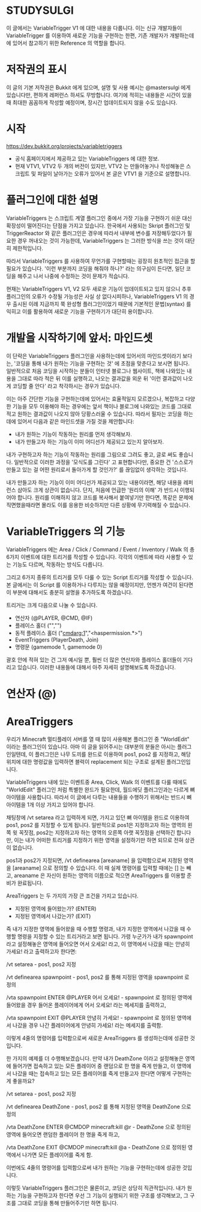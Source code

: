 # STUDYSULGI
이 글에서는 VariableTrigger V1 에 대한 내용을 다룹니다.
이는 신규 개발자들이 VariableTrigger 를 이용하여 새로운 기능을 구현하는 한편,
기존 개발자가 개발하는데에 있어서 참고하기 위한 Reference 의 역할을 합니다.

# 저작권의 표시
이 글의 기본 저작권은 Bukkit 에게 있으며, 설명 및 사용 예시는 @mastersulgi 에게 있습니다만, 편하게 레퍼런스 하셔도 무방합니다.
여기에 적히는 내용들은 시간이 있을 때 최대한 꼼꼼하게 작성할 예정이며, 장시간 업데이트되지 않을 수도 있습니다.

# 시작
https://dev.bukkit.org/projects/variabletriggers

- 공식 홈페이지에서 제공하고 있는 VariableTriggers 에 대한 정보.
- 현재 VTV1, VTV2 두 개의 버전이 있지만, VTV2 는 만들어놓거나 작성해놓은 스크립트 및 파일이 날아가는 오류가 있어서 본 글은 VTV1 을 기준으로 설명합니다.

# 플러그인에 대한 설명
VariableTriggers 는 스크립트 계열 플러그인 중에서 가장 기능을 구현하기 쉬운 대신 확장성이 떨어진다는 단점을 가지고 있습니다. 한국에서 사용되는 Skript 플러그인 및 TriggerReactor 와 같은 플러그인은 경우에 따라서 내부에 변수를 저장해두었다가 필요한 경우 꺼내오는 것이 가능한데, VariableTriggers 는 그러한 방식을 쓰는 것이 대단히 제한적입니다.

따라서 VariableTriggers 를 사용하여 무언가를 구현할때는 굉장히 원초적인 접근을 할 필요가 있습니다. '이런 부분까지 코딩을 해줘야 하나?' 라는 의구심이 든다면, 일단 코딩을 해주고 나서 나중에 수정하는 것이 문제가 적습니다.

현재는 VariableTriggers V1, V2 모두 새로운 기능이 업데이트되고 있지 않으니 추후 플러그인의 오류가 수정될 가능성은 사실 상 없다시피하나, VariableTriggers V1 의 경우 출시된 이례 지금까지 쭉 완성형 플러그인이었기 때문에 기본적인 문법(syntax) 를 익히고 이를 활용하여 새로운 기능을 구현하기가 대단히 용이합니다.

# 개발을 시작하기에 앞서: 마인드셋
이 단락은 VariableTriggers 플러그인을 사용하는데에 있어서의 마인드셋이라기 보다는, '코딩을 통해 내가 원하는 기능을 구현하는 것' 에 초점을 맞춘다고 보시면 됩니다. 일반적으로 처음 코딩을 시작하는 분들이 인터넷 블로그나 웹사이트, 책에 나와있는 내용을 그대로 따라 적은 뒤 이를 실행하고, 나오는 결과값을 외운 뒤 '이런 결과값이 나오게 코딩할 줄 안다' 라고 착각하시는 경우가 있습니다.

이는 아주 간단한 기능을 구현하는데에 있어서는 효율적일지 모르겠으나, 복잡하고 다양한 기능을 모두 이용해야 하는 경우에는 앞서 책이나 블로그에 나와있는 코드를 그대로 적고 원하는 결과값이 나오지 않아 당황스러울 수 있습니다. 따라서 필자는 코딩을 하는데에 있어서 다음과 같은 마인드셋을 가질 것을 제안합니다:

- 내가 원하는 기능이 작동하는 원리를 먼저 생각해보자.
- 내가 만들고자 하는 기능이 이미 어디선가 제공되고 있는지 알아보자.

내가 구현하고자 하는 기능이 작동하는 원리를 그림으로 그려도 좋고, 글로 써도 좋습니다. 일반적으로 이러한 과정을 '모식도를 그린다' 고 표현합니다만, 중요한 건 '스스로가 만들고 있는 걸 어떤 원리로서 돌아가게 할 것인가?' 를 끊임없이 생각하는 것입니다.

내가 만들고자 하는 기능이 이미 어디선가 제공되고 있는 내용이라면, 해당 내용을 레퍼런스 삼아도 크게 상관이 없습니다. 단지, 처음에 언급한 '원리의 이해' 가 반드시 이행되어야 합니다. 원리를 이해하지 않고 코드를 복사해서 붙여넣기만 한다면, 똑같은 문제에 직면했을때라면 몰라도 이를 응용한 비슷하지만 다른 상황에 무기력해질 수 있습니다.

# VariableTriggers 의 기능
VariableTriggers 에는 Area / Click / Command / Event / Inventory / Walk 의 총 6가지 이벤트에 대한 트리거를 작성할 수 있습니다. 각각의 이벤트에 따라 사용할 수 있는 기능도 다르며, 작동하는 방식도 다릅니다.

그리고 6가지 종류의 트리거를 모두 다룰 수 있는 Script 트리거를 작성할 수 있습니다. 본 글에서는 이 Script 를 이용하거나 다루지는 않을 예정이지만, 언젠가 여건이 된다면 이 부분에 대해서도 충분히 설명을 추가하도록 하겠습니다.

트리거는 크게 다음으로 나눌 수 있습니다.
- 연산자 (@PLAYER, @CMD, @IF)
- 플레이스 홀더 ("<playername>","<health>")
- 동적 플레이스 홀더 ("<cmdarg:1>","<haspermission.*>")
- EventTriggers (PlayerDeath, Join)
- 명령문 (gamemode 1, gamemode 0)

괄호 안에 적혀 있는 건 그저 예시일 뿐, 훨씬 더 많은 연산자와 플레이스 홀더들이 기다리고 있습니다. 이러한 내용들에 대해서 아주 자세히 설명해보도록 하겠습니다.

# 연산자 (@)



# AreaTriggers
우리가 Minecraft 멀티플레이 서버를 열 때 많이 사용해본 플러그인 중 "WorldEdit" 이라는 플러그인이 있습니다. 아마 이 글을 읽어주시는 대부분의 분들은 아시는 플러그인일텐데, 이 플러그인은 나무 도끼를 완드로 이용하여 pos1, pos2 를 지정하고, 해당 위치에 대한 명령값을 입력하면 블럭이 replacement 되는 구조로 설계된 플러그인입니다.

VariableTriggers 내에 있는 이벤트중 Area, Click, Walk 의 이벤트를 다룰 때에도 "WorldEdit" 플러그인 처럼 특별한 완드가 필요한데, 월드에딧 플러그인과는 다르게 뼈 아이템을 사용합니다. 따라서 이 글에서 다루는 내용들을 수행하기 위해서는 반드시 뼈 아이템을 1개 이상 가지고 있어야 합니다.

채팅창에 /vt setarea 라고 입력하게 되면, 가지고 있던 뼈 아이템을 완드로 이용하여 pos1, pos2 를 지정할 수 있게 됩니다. 일반적으로 pos1은 지정하고자 하는 영역의 왼쪽 윗 꼭짓점, pos2는 지정하고자 하는 영역의 오른쪽 아랫 꼭짓점을 선택하긴 합니다만, 이는 내가 어떠한 트리거를 지정하기 위한 영역을 설정하기만 하면 되므로 전혀 상관이 없습니다.

pos1과 pos2가 지정되면, /vt definearea [areaname] 을 입력함으로써 지정된 영역을 [areaname] 으로 정의할 수 있습니다. 이 때 실제 명령어를 입력할 때에는 [] 는 빼고, areaname 은 자신이 원하는 영역의 이름으로 적으면 AreaTriggers 를 이용할 준비가 완료됩니다.

AreaTriggers 는 두 가지의 가장 큰 조건을 가지고 있습니다.
- 지정된 영역에 들어왔는가? (ENTER)
- 지정된 영역에서 나갔는가? (EXIT)

즉 내가 지정한 영역에 들어왔을 때 수행할 명령과, 내가 지정한 영역에서 나갔을 때 수행할 명령을 지정할 수 있는 트리거라고 보면 됩니다. 가령 누군가가 내가 spawnpoint 라고 설정해놓은 영역에 들어오면 어서 오세요! 라고, 이 영역에서 나갔을 때는 안녕히 가세요! 라고 출력하고자 한다면:

/vt setarea - pos1, pos2 지정

/vt definearea spawnpoint - pos1, pos2 를 통해 지정된 영역을 spawnpoint 로 정의

/vta spawnpoint ENTER @PLAYER 어서 오세요! - spawnpoint 로 정의된 영역에 들어왔을 경우 들어온 플레이어에게 어서 오세요! 라는 메세지를 출력하고,

/vta spawnpoint EXIT @PLAYER 안녕히 가세요! - spawnpoint 로 정의된 영역에서 나갔을 경우 나간 플레이어에게 안녕히 가세요! 라는 메세지를 출력함.

이렇게 4줄의 명령어를 입력함으로써 새로운 AreaTriggers 를 생성하는데에 성공한 것입니다.

한 가지의 예제를 더 수행해보겠습니다. 만약 내가 DeathZone 이라고 설정해놓은 영역에 들어가면 접속하고 있는 모든 플레이어 중 랜덤으로 한 명을 죽게 만들고, 이 영역에서 나갔을 때는 접속하고 있는 모든 플레이어를 죽게 만들고자 한다면 어떻게 구현하는게 좋을까요?

/vt setarea - pos1, pos2 지정

/vt definearea DeathZone - pos1, pos2 를 통해 지정된 영역을 DeathZone 으로 정의

/vta DeathZone ENTER @CMDOP minecraft:kill @r - DeathZone 으로 정의된 영역에 들어오면 랜덤한 플레이어 한 명을 죽게 하고,

/vta DeathZone EXIT @CMDOP minecraft:kill @a - DeathZone 으로 정의된 영역에서 나가면 모든 플레이어를 죽게 함.

이번에도 4줄의 명령어를 입력함으로써 내가 원하는 기능을 구현하는데에 성공한 것입니다.

이렇듯 VariableTriggers 플러그인은 물론이고, 코딩은 상당히 직관적입니다. 내가 원하는 기능을 구현하고자 한다면 우선 그 기능이 실행되기 위한 구조를 생각해보고, 그 구조를 그대로 코딩을 통해 만들어주기만 하면 됩니다.






